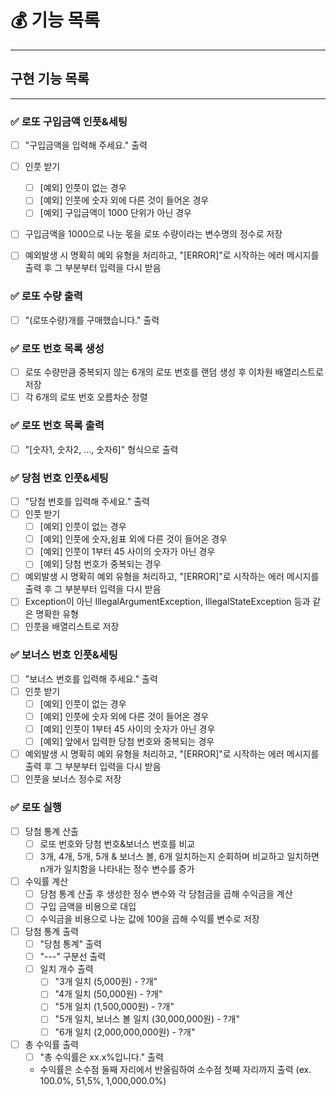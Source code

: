 # 💰 기능 목록 
***
## 구현 기능 목록 
***
### ✅ 로또 구입금액 인풋&세팅
- [ ] "구입금액을 입력해 주세요." 출력
- [ ] 인풋 받기<br/> 
    - [ ] [예외] 인풋이 없는 경우
    - [ ] [예외] 인풋에 숫자 외에 다른 것이 들어온 경우
  - [ ] [예외] 구입금액이 1000 단위가 아닌 경우<br/>
- [ ] 구입금액을 1000으로 나눈 몫을 로또 수량이라는 변수명의 정수로 저장 
    
- [ ] 예외발생 시 명확히 예외 유형을 처리하고, "[ERROR]"로 시작하는 에러 메시지를 출력 후 그 부분부터 입력을 다시 받음
### ✅ 로또 수량 출력 
- [ ] "(로또수량)개를 구매했습니다." 출력
### ✅ 로또 번호 목록 생성
- [ ] 로또 수량만큼 중복되지 않는 6개의 로또 번호를 랜덤 생성 후 이차원 배열리스트로 저장
- [ ] 각 6개의 로또 번호 오름차순 정렬 

### ✅ 로또 번호 목록 출력 
- [ ] "[숫자1, 숫자2, ..., 숫자6]" 형식으로 출력 
### ✅ 당첨 번호 인풋&세팅 
- [ ] "당첨 번호를 입력해 주세요." 출력 
- [ ] 인풋 받기 
    - [ ] [예외] 인풋이 없는 경우 
    - [ ] [예외] 인풋에 숫자,쉼표 외에 다른 것이 들어온 경우
    - [ ] [예외] 인풋이 1부터 45 사이의 숫자가 아닌 경우 
    - [ ] [예외] 당첨 번호가 중복되는 경우 
- [ ] 예외발생 시 명확히 예외 유형을 처리하고, "[ERROR]"로 시작하는 에러 메시지를 출력 후 그 부분부터 입력을 다시 받음
- [ ] Exception이 아닌 IllegalArgumentException, IllegalStateException 등과 같은 명확한 유형 
- [ ] 인풋을 배열리스트로 저장
### ✅ 보너스 번호 인풋&세팅 
- [ ] "보너스 번호를 입력해 주세요." 출력 
- [ ] 인풋 받기 
    - [ ] [예외] 인풋이 없는 경우 
    - [ ] [예외] 인풋에 숫자 외에 다른 것이 들어온 경우
    - [ ] [예외] 인풋이 1부터 45 사이의 숫자가 아닌 경우 
    - [ ] [예외] 앞에서 입력한 당첨 번호와 중복되는 경우 
- [ ] 예외발생 시 명확히 예외 유형을 처리하고, "[ERROR]"로 시작하는 에러 메시지를 출력 후 그 부분부터 입력을 다시 받음 
- [ ] 인풋을 보너스 정수로 저장 
### ✅ 로또 실행 
- [ ] 당첨 통계 산출 
   - [ ] 로또 번호와 당첨 번호&보너스 번호를 비교
   - [ ] 3개, 4개, 5개, 5개 & 보너스 볼, 6개 일치하는지 순회하며 비교하고 일치하면 n개가 일치함을 나타내는 정수 변수를 증가
- [ ] 수익률 계산 
    - [ ] 당첨 통계 산출 후 생성한 정수 변수와 각 당첨금을 곱해 수익금을 계산
    - [ ] 구입 금액을 비용으로 대입
    - [ ] 수익금을 비용으로 나눈 값에 100을 곱해 수익률 변수로 저장
- [ ] 당첨 통계 출력 
    - [ ] "당첨 통계" 출력
    - [ ] "---" 구분선 출력
    - [ ] 일치 개수 출력
        - [ ] "3개 일치 (5,000원) - ?개"
        - [ ] "4개 일치 (50,000원) - ?개"
        - [ ] "5개 일치 (1,500,000원) - ?개"
        - [ ] "5개 일치, 보너스 볼 일치 (30,000,000원) - ?개"
        - [ ] "6개 일치 (2,000,000,000원) - ?개"
- [ ] 총 수익률 출력
    - [ ] "총 수익률은 xx.x%입니다." 출력 
    - 수익률은 소수점 둘째 자리에서 반올림하여 소수점 첫째 자리까지 출력 (ex. 100.0%, 51,5%, 1,000,000.0%)


